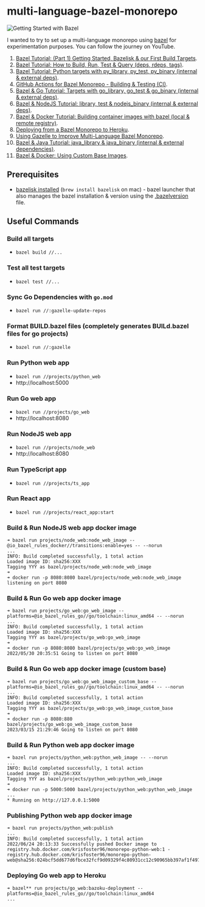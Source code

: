 # multi-language-bazel-monorepo

![Getting Started with Bazel](https://user-images.githubusercontent.com/17026751/147872728-cba68987-9a5c-4cb6-9777-47c51efc4c75.png)

I wanted to try to set up a multi-language monorepo using [bazel](https://bazel.build/) for experimentation purposes. You can follow the journey on YouTube.

1. [Bazel Tutorial: (Part 1) Getting Started, Bazelisk & our First Build Targets](https://youtu.be/BZYj6yfA6Bs).
2. [Bazel Tutorial: How to Build, Run, Test & Query (deps, rdeps, tags)](https://youtu.be/vZnXXx4Oh7c).
3. [Bazel Tutorial: Python targets with py_library, py_test, py_binary (internal & external deps)](https://youtu.be/8P3m1-U7v0k).
4. [GitHub Actions for Bazel Monorepo - Building & Testing (CI)](https://youtu.be/qiZXFdd8OPo).
5. [Bazel & Go Tutorial: Targets with go_library, go_test & go_binary (internal & external deps)](https://youtu.be/DB_kWimE2bw).
6. [Bazel & NodeJS Tutorial: library, test & nodejs_binary (internal & external deps)](https://youtu.be/lmWjRhFhvSc).
7. [Bazel & Docker Tutorial: Building container images with bazel (local & remote registry)](https://youtu.be/hLD6vKl4Txc).
8. [Deploying from a Bazel Monorepo to Heroku](https://youtu.be/AHvON-xl_Ds).
9. [Using Gazelle to Improve Multi-Language Bazel Monorepo](https://youtu.be/MUP35hfK0q4).
10. [Bazel & Java Tutorial: java_library & java_binary (internal & external dependencies)](https://youtu.be/HPTzVHOcins).
11. [Bazel & Docker: Using Custom Base Images](https://youtu.be/thYPUrhA82A).

## Prerequisites

- [bazelisk installed](https://github.com/bazelbuild/bazelisk) (`brew install bazelisk` on mac) - bazel launcher that also manages the bazel installation & version using the [.bazelversion](./.bazelversion) file.

## Useful Commands

### Build all targets

- `bazel build //...`

### Test all test targets

- `bazel test //...`

### Sync Go Dependencies with `go.mod`

- `bazel run //:gazelle-update-repos`

### Format BUILD.bazel files (completely generates BUILd.bazel files for go projects)

- `bazel run //:gazelle`

### Run Python web app

- `bazel run //projects/python_web`
- http://localhost:5000

### Run Go web app

- `bazel run //projects/go_web`
- http://localhost:8080

### Run NodeJS web app

- `bazel run //projects/node_web`
- http://localhost:8080

### Run TypeScript app

- `bazel run //projects/ts_app`

### Run React app

- `bazel run //projects/react_app:start`

### Build & Run NodeJS web app docker image
```
➜ bazel run projects/node_web:node_web_image --@io_bazel_rules_docker//transitions:enable=yes -- --norun
...
INFO: Build completed successfully, 1 total action
Loaded image ID: sha256:XXX
Tagging YYY as bazel/projects/node_web:node_web_image
➜
➜ docker run -p 8080:8080 bazel/projects/node_web:node_web_image
listening on port 8080
```

### Build & Run Go web app docker image
```
➜ bazel run projects/go_web:go_web_image --platforms=@io_bazel_rules_go//go/toolchain:linux_amd64 -- --norun
...
INFO: Build completed successfully, 1 total action
Loaded image ID: sha256:XXX
Tagging YYY as bazel/projects/go_web:go_web_image
➜
➜ docker run -p 8080:8080 bazel/projects/go_web:go_web_image
2022/05/30 20:35:51 Going to listen on port 8080
```

### Build & Run Go web app docker image (custom base)
```
➜ bazel run projects/go_web:go_web_image_custom_base --platforms=@io_bazel_rules_go//go/toolchain:linux_amd64 -- --norun
...
INFO: Build completed successfully, 1 total action
Loaded image ID: sha256:XXX
Tagging YYY as bazel/projects/go_web:go_web_image_custom_base
➜
➜ docker run -p 8080:880 bazel/projects/go_web:go_web_image_custom_base
2023/03/15 21:29:46 Going to listen on port 8080
```

### Build & Run Python web app docker image
```
➜ bazel run projects/python_web:python_web_image -- --norun
...
INFO: Build completed successfully, 1 total action
Loaded image ID: sha256:XXX
Tagging YYY as bazel/projects/python_web:python_web_image
➜
➜ docker run -p 5000:5000 bazel/projects/python_web:python_web_image
...
* Running on http://127.0.0.1:5000
```

### Publishing Python web app docker image
```
➜ bazel run projects/python_web:publish         
...
INFO: Build completed successfully, 1 total action
2022/06/24 20:13:33 Successfully pushed Docker image to registry.hub.docker.com/krisfoster96/monorepo-python-web:1 - registry.hub.docker.com/krisfoster96/monorepo-python-web@sha256:024bcf5dd677d6fbce32fcf9d09329f4c80931cc12c90965bb397af1f497bf39
```

### Deploying Go web app to Heroku

```
➜ bazel** run projects/go_web:bazoku-deployment --platforms=@io_bazel_rules_go//go/toolchain:linux_amd64
...
```
